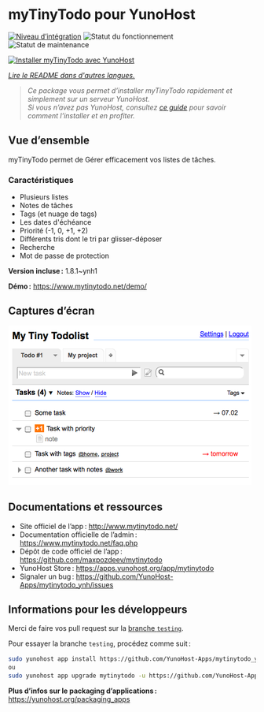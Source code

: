 <!--
Nota bene : ce README est automatiquement généré par <https://github.com/YunoHost/apps/tree/master/tools/readme_generator>
Il NE doit PAS être modifié à la main.
-->

# myTinyTodo pour YunoHost

[![Niveau d’intégration](https://dash.yunohost.org/integration/mytinytodo.svg)](https://dash.yunohost.org/appci/app/mytinytodo) ![Statut du fonctionnement](https://ci-apps.yunohost.org/ci/badges/mytinytodo.status.svg) ![Statut de maintenance](https://ci-apps.yunohost.org/ci/badges/mytinytodo.maintain.svg)

[![Installer myTinyTodo avec YunoHost](https://install-app.yunohost.org/install-with-yunohost.svg)](https://install-app.yunohost.org/?app=mytinytodo)

*[Lire le README dans d'autres langues.](./ALL_README.md)*

> *Ce package vous permet d’installer myTinyTodo rapidement et simplement sur un serveur YunoHost.*  
> *Si vous n’avez pas YunoHost, consultez [ce guide](https://yunohost.org/install) pour savoir comment l’installer et en profiter.*

## Vue d’ensemble

myTinyTodo permet de Gérer efficacement vos listes de tâches.
### Caractéristiques

- Plusieurs listes
- Notes de tâches
- Tags (et nuage de tags)
- Les dates d'échéance
- Priorité (-1, 0, +1, +2)
- Différents tris dont le tri par glisser-déposer
- Recherche
- Mot de passe de protection


**Version incluse :** 1.8.1~ynh1

**Démo :** <https://www.mytinytodo.net/demo/>

## Captures d’écran

![Capture d’écran de myTinyTodo](./doc/screenshots/shot-v14b1.png)

## Documentations et ressources

- Site officiel de l’app : <http://www.mytinytodo.net/>
- Documentation officielle de l’admin : <https://www.mytinytodo.net/faq.php>
- Dépôt de code officiel de l’app : <https://github.com/maxpozdeev/mytinytodo>
- YunoHost Store : <https://apps.yunohost.org/app/mytinytodo>
- Signaler un bug : <https://github.com/YunoHost-Apps/mytinytodo_ynh/issues>

## Informations pour les développeurs

Merci de faire vos pull request sur la [branche `testing`](https://github.com/YunoHost-Apps/mytinytodo_ynh/tree/testing).

Pour essayer la branche `testing`, procédez comme suit :

```bash
sudo yunohost app install https://github.com/YunoHost-Apps/mytinytodo_ynh/tree/testing --debug
ou
sudo yunohost app upgrade mytinytodo -u https://github.com/YunoHost-Apps/mytinytodo_ynh/tree/testing --debug
```

**Plus d’infos sur le packaging d’applications :** <https://yunohost.org/packaging_apps>

